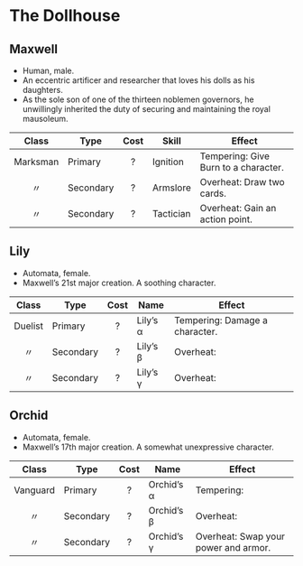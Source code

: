 # The Dollhouse

## Maxwell

  - Human, male.
  - An eccentric artificer and researcher that loves his dolls as his
    daughters.
  - As the sole son of one of the thirteen noblemen governors, he
    unwillingly inherited the duty of securing and maintaining the royal
    mausoleum.

|  Class   | Type      | Cost | Skill     | Effect                               |
| :------: | --------- | :--: | --------- | ------------------------------------ |
| Marksman | Primary   |  ?   | Ignition  | Tempering: Give Burn to a character. |
|    〃     | Secondary |  ?   | Armslore  | Overheat: Draw two cards.            |
|    〃     | Secondary |  ?   | Tactician | Overheat: Gain an action point.      |

## Lily

  - Automata, female.
  - Maxwell’s 21st major creation. A soothing character.

|  Class  | Type      | Cost | Name     | Effect                         |
| :-----: | --------- | :--: | -------- | ------------------------------ |
| Duelist | Primary   |  ?   | Lily’s α | Tempering: Damage a character. |
|    〃    | Secondary |  ?   | Lily’s β | Overheat:                      |
|    〃    | Secondary |  ?   | Lily’s γ | Overheat:                      |

## Orchid

  - Automata, female.
  - Maxwell’s 17th major creation. A somewhat unexpressive character.

|  Class   | Type      | Cost | Name       | Effect                               |
| :------: | --------- | :--: | ---------- | ------------------------------------ |
| Vanguard | Primary   |  ?   | Orchid’s α | Tempering:                           |
|    〃     | Secondary |  ?   | Orchid’s β | Overheat:                            |
|    〃     | Secondary |  ?   | Orchid’s γ | Overheat: Swap your power and armor. |
